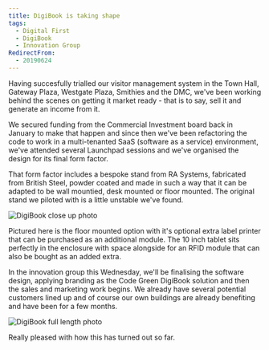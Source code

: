 ```yaml
---
title: DigiBook is taking shape
tags:
  - Digital First
  - DigiBook
  - Innovation Group
RedirectFrom:
  - 20190624
---
```

Having succesfully trialled our visitor management system in the Town Hall, Gateway Plaza, Westgate Plaza, Smithies and the DMC, we've been working behind the scenes on getting it market ready - that is to say, sell it and generate an income from it.

We secured funding from the Commercial Investment board back in January to make that happen and since then we've been refactoring the code to work in a multi-tenanted SaaS (software as a service) environment, we've attended several Launchpad sessions and we've organised the design for its final form factor.

That form factor includes a bespoke stand from RA Systems, fabricated from British Steel, powder coated and made in such a way that it can be adapted to be wall mountied, desk mounted or floor mounted. The original stand we piloted with is a little unstable we've found.

![DigiBook close up photo](/assets/images/2019-06-24-digibook-tablet-1.png)

Pictured here is the floor mounted option with it's optional extra label printer that can be purchased as an additional module. The 10 inch tablet sits perfectly in the enclosure with space alongside for an RFID module that can also be bought as an added extra.

In the innovation group this Wednesday, we'll be finalising the software design, applying branding as the Code Green DigiBook solution and then the sales and marketing work begins. We already have several potential customers lined up and of course our own buildings are already benefiting and have been for a few months.

![DigiBook full length photo](/assets/images/2019-06-24-digibook-tablet-2.png)

Really pleased with how this has turned out so far.